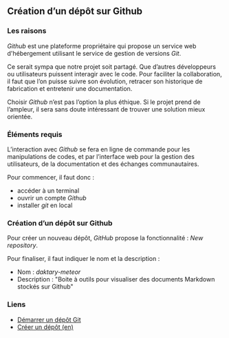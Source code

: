 ## Création d’un dépôt sur Github

### Les raisons
*Github* est une plateforme propriétaire qui propose un service web d'hébergement utilisant le service de gestion de versions *Git*.

Ce serait sympa que notre projet soit partagé. Que d’autres développeurs ou utilisateurs puissent interagir avec le code. Pour faciliter la collaboration, il faut que l’on puisse suivre son évolution, retracer son historique de fabrication et entretenir une documentation.

Choisir *Github* n’est pas l’option la plus éthique. Si le projet prend de l’ampleur, il sera sans doute intéressant de trouver une solution mieux orientée.

### Éléments requis
L’interaction avec *Github* se fera en ligne de commande pour les manipulations de codes, et par l’interface web pour la gestion des utilisateurs, de la documentation et des échanges communautaires.

Pour commencer, il faut donc :
- accéder à un terminal
- ouvrir un compte *Github*
- installer *git* en local

### Création d’un dépôt sur Github
Pour créer un nouveau dépôt, *GitHub* propose la fonctionnalité : *New repository*.

Pour finaliser, il faut indiquer le nom et la description :
- Nom : *daktary-meteor*
- Description : "Boite à outils pour visualiser des documents Markdown stockés sur Github"

### Liens
- [Démarrer un dépôt Git](https://git-scm.com/book/fr/v1/Les-bases-de-Git-D%C3%A9marrer-un-d%C3%A9p%C3%B4t-Git])
- [Créer un dépôt (en)](https://help.github.com/articles/create-a-repo/)
